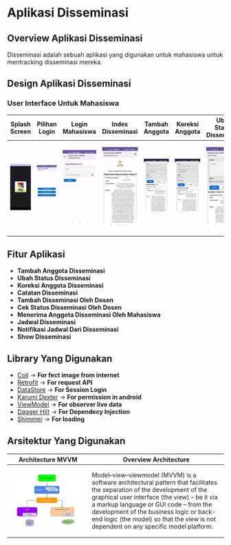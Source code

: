 # Aplikasi Disseminasi

## Overview Aplikasi Disseminasi
Disseminasi adalah sebuah aplikasi yang digunakan untuk mahasiswa untuk mentracking disseminasi mereka.

## Design Aplikasi Disseminasi
### User Interface Untuk Mahasiswa
|Splash Screen| Pilihan Login | Login Mahasiswa | Index Disseminasi | Tambah Anggota | Koreksi Anggota | Ubah Status Disseminasi |
|--|--|--|--|--|--|--|
| <p align="center"><img src="https://raw.githubusercontent.com/candrajulius/MyAppDessimnation/master/splash_screen.jpeg" width="200"></p> |<p align="center"><img src="https://raw.githubusercontent.com/candrajulius/MyAppDessimnation/master/pilihan_login.jpeg" width="200"></p> | <p><img src="https://raw.githubusercontent.com/candrajulius/MyAppDessimnation/master/login_mahasiswa.jpeg" width="200"></p>| <p align="center"><img src="https://raw.githubusercontent.com/candrajulius/MyAppDessimnation/master/index_disseminasi_kepala_peneliti.jpeg" width="200"></p> | <p align="center"><img src="https://raw.githubusercontent.com/candrajulius/MyAppDessimnation/master/ajukan_anggota.jpeg" width="200"></p> | <p align="center"><img src="https://raw.githubusercontent.com/candrajulius/MyAppDessimnation/master/koreksi_anggota.jpeg" width="200"></p> | <p align="center"><img src="https://raw.githubusercontent.com/candrajulius/MyAppDessimnation/master/ubah_catatan_disseminasi.jpeg" width="200"></p>|

## Fitur Aplikasi
- **Tambah Anggota Disseminasi**
- **Ubah Status Disseminasi**
- **Koreksi Anggota Disseminasi**
- **Catatan Disseminasi**
- **Tambah Disseminasi Oleh Dosen**
- **Cek Status Disseminasi Oleh Dosen**
- **Menerima Anggota Disseminasi Oleh Mahasiswa**
- **Jadwal Disseminasi**
- **Notifikasi Jadwal Dari Disseminasi**
- **Show Disseminasi**

## Library Yang Digunakan
-  [Coil](https://coil-kt.github.io/coil/) -> **For fect image from internet**
-  [Retrofit](https://square.github.io/retrofit/) -> **For request API**
-  [DataStore](https://developer.android.com/topic/libraries/architecture/datastore?hl=id) -> **For Session Login**
-  [Karumi Dexter](https://github.com/Karumi/Dexter) -> **For permission in android**
-  [ViewModel](https://developer.android.com/topic/libraries/architecture/viewmodel) -> **For observer live data**
-  [Dagger Hilt](https://developer.android.com/training/dependency-injection/hilt-android?hl=id) -> **For Dependecy Injection**
-  [Shimmer](https://facebook.github.io/shimmer-android/) -> **For loading**

## Arsitektur Yang Digunakan
|Architecture MVVM | Overview Architecture |
|--|--|
|<p align="center"><img src="https://raw.githubusercontent.com/MEY-Mental-Education-Yes/The-Logo-MEY/main/mvvm.png" width="1000"></p> | Model–view–viewmodel (MVVM) is a software architectural pattern that facilitates the separation of the development of the graphical user interface (the view) – be it via a markup language or GUI code – from the development of the business logic or back-end logic (the model) so that the view is not dependent on any specific model platform.

